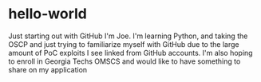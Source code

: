 # hello-world
Just starting out with GitHub
I'm Joe.   I'm learning Python, and taking the OSCP and just trying to familiarize myself with GitHub due to the large amount of PoC exploits I see linked from GitHub accounts.  I'm also hoping to enroll in Georgia Techs OMSCS and would like to have something to share on my application 
